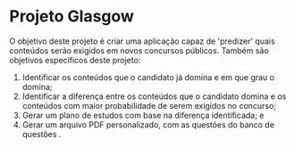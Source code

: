 # Projeto Glasgow

O objetivo deste projeto é criar uma aplicação capaz de 'predizer' quais conteúdos serão exigidos em novos concursos públicos.
Também são objetivos específicos deste projeto: 
1. Identificar os conteúdos que o candidato já domina e em que grau o domina; 
2. Identificar a diferença entre os conteúdos que o candidato domina e os conteúdos com maior probabilidade de serem exigidos no concurso; 
3. Gerar um plano de estudos com base na diferença identificada; e
4. Gerar um arquivo PDF personalizado, com as questões do banco de questões .
